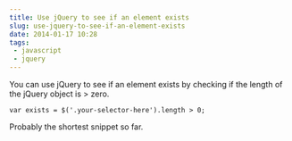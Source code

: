 ```yaml
---
title: Use jQuery to see if an element exists
slug: use-jquery-to-see-if-an-element-exists
date: 2014-01-17 10:28
tags: 
 - javascript
 - jquery
---
```

You can use jQuery to see if an element exists by checking if the length of the jQuery object is > zero.

    var exists = $('.your-selector-here').length > 0;

Probably the shortest snippet so far.